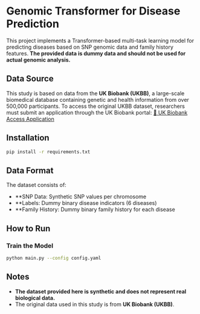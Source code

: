 ﻿# Genomic Transformer for Disease Prediction

This project implements a Transformer-based multi-task learning model for predicting diseases based on SNP genomic data and family history features. **The provided data is dummy data and should not be used for actual genomic analysis.**

## Data Source

This study is based on data from the **UK Biobank (UKBB)**, a large-scale biomedical database containing genetic and health information from over 500,000 participants. To access the original UKBB dataset, researchers must submit an application through the UK Biobank portal: [🔗 UK Biobank Access Application](https://www.ukbiobank.ac.uk/enable-your-research/apply-for-access)

## Installation

```bash
pip install -r requirements.txt
```

## Data Format

The dataset consists of:

- **SNP Data: Synthetic SNP values per chromosome
- **Labels: Dummy binary disease indicators (6 diseases)
- **Family History: Dummy binary family history for each disease

## How to Run

### Train the Model

```bash
python main.py --config config.yaml
```

## Notes

- **The dataset provided here is synthetic and does not represent real biological data.**
- The original data used in this study is from **UK Biobank (UKBB)**.



